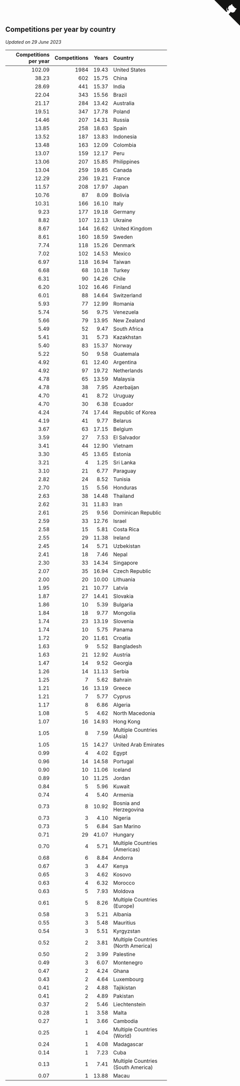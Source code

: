 ## Competitions per year by country

*Updated on 29 June 2023*

| Competitions per year | Competitions | Years | Country |
| ---: | ---: | ---: | :--- |
| 102.09 | 1984 | 19.43 | United States |
| 38.23 | 602 | 15.75 | China |
| 28.69 | 441 | 15.37 | India |
| 22.04 | 343 | 15.56 | Brazil |
| 21.17 | 284 | 13.42 | Australia |
| 19.51 | 347 | 17.78 | Poland |
| 14.46 | 207 | 14.31 | Russia |
| 13.85 | 258 | 18.63 | Spain |
| 13.52 | 187 | 13.83 | Indonesia |
| 13.48 | 163 | 12.09 | Colombia |
| 13.07 | 159 | 12.17 | Peru |
| 13.06 | 207 | 15.85 | Philippines |
| 13.04 | 259 | 19.85 | Canada |
| 12.29 | 236 | 19.21 | France |
| 11.57 | 208 | 17.97 | Japan |
| 10.76 | 87 | 8.09 | Bolivia |
| 10.31 | 166 | 16.10 | Italy |
| 9.23 | 177 | 19.18 | Germany |
| 8.82 | 107 | 12.13 | Ukraine |
| 8.67 | 144 | 16.62 | United Kingdom |
| 8.61 | 160 | 18.59 | Sweden |
| 7.74 | 118 | 15.26 | Denmark |
| 7.02 | 102 | 14.53 | Mexico |
| 6.97 | 118 | 16.94 | Taiwan |
| 6.68 | 68 | 10.18 | Turkey |
| 6.31 | 90 | 14.26 | Chile |
| 6.20 | 102 | 16.46 | Finland |
| 6.01 | 88 | 14.64 | Switzerland |
| 5.93 | 77 | 12.99 | Romania |
| 5.74 | 56 | 9.75 | Venezuela |
| 5.66 | 79 | 13.95 | New Zealand |
| 5.49 | 52 | 9.47 | South Africa |
| 5.41 | 31 | 5.73 | Kazakhstan |
| 5.40 | 83 | 15.37 | Norway |
| 5.22 | 50 | 9.58 | Guatemala |
| 4.92 | 61 | 12.40 | Argentina |
| 4.92 | 97 | 19.72 | Netherlands |
| 4.78 | 65 | 13.59 | Malaysia |
| 4.78 | 38 | 7.95 | Azerbaijan |
| 4.70 | 41 | 8.72 | Uruguay |
| 4.70 | 30 | 6.38 | Ecuador |
| 4.24 | 74 | 17.44 | Republic of Korea |
| 4.19 | 41 | 9.77 | Belarus |
| 3.67 | 63 | 17.15 | Belgium |
| 3.59 | 27 | 7.53 | El Salvador |
| 3.41 | 44 | 12.90 | Vietnam |
| 3.30 | 45 | 13.65 | Estonia |
| 3.21 | 4 | 1.25 | Sri Lanka |
| 3.10 | 21 | 6.77 | Paraguay |
| 2.82 | 24 | 8.52 | Tunisia |
| 2.70 | 15 | 5.56 | Honduras |
| 2.63 | 38 | 14.48 | Thailand |
| 2.62 | 31 | 11.83 | Iran |
| 2.61 | 25 | 9.56 | Dominican Republic |
| 2.59 | 33 | 12.76 | Israel |
| 2.58 | 15 | 5.81 | Costa Rica |
| 2.55 | 29 | 11.38 | Ireland |
| 2.45 | 14 | 5.71 | Uzbekistan |
| 2.41 | 18 | 7.46 | Nepal |
| 2.30 | 33 | 14.34 | Singapore |
| 2.07 | 35 | 16.94 | Czech Republic |
| 2.00 | 20 | 10.00 | Lithuania |
| 1.95 | 21 | 10.77 | Latvia |
| 1.87 | 27 | 14.41 | Slovakia |
| 1.86 | 10 | 5.39 | Bulgaria |
| 1.84 | 18 | 9.77 | Mongolia |
| 1.74 | 23 | 13.19 | Slovenia |
| 1.74 | 10 | 5.75 | Panama |
| 1.72 | 20 | 11.61 | Croatia |
| 1.63 | 9 | 5.52 | Bangladesh |
| 1.63 | 21 | 12.92 | Austria |
| 1.47 | 14 | 9.52 | Georgia |
| 1.26 | 14 | 11.13 | Serbia |
| 1.25 | 7 | 5.62 | Bahrain |
| 1.21 | 16 | 13.19 | Greece |
| 1.21 | 7 | 5.77 | Cyprus |
| 1.17 | 8 | 6.86 | Algeria |
| 1.08 | 5 | 4.62 | North Macedonia |
| 1.07 | 16 | 14.93 | Hong Kong |
| 1.05 | 8 | 7.59 | Multiple Countries (Asia) |
| 1.05 | 15 | 14.27 | United Arab Emirates |
| 0.99 | 4 | 4.02 | Egypt |
| 0.96 | 14 | 14.58 | Portugal |
| 0.90 | 10 | 11.06 | Iceland |
| 0.89 | 10 | 11.25 | Jordan |
| 0.84 | 5 | 5.96 | Kuwait |
| 0.74 | 4 | 5.40 | Armenia |
| 0.73 | 8 | 10.92 | Bosnia and Herzegovina |
| 0.73 | 3 | 4.10 | Nigeria |
| 0.73 | 5 | 6.84 | San Marino |
| 0.71 | 29 | 41.07 | Hungary |
| 0.70 | 4 | 5.71 | Multiple Countries (Americas) |
| 0.68 | 6 | 8.84 | Andorra |
| 0.67 | 3 | 4.47 | Kenya |
| 0.65 | 3 | 4.62 | Kosovo |
| 0.63 | 4 | 6.32 | Morocco |
| 0.63 | 5 | 7.93 | Moldova |
| 0.61 | 5 | 8.26 | Multiple Countries (Europe) |
| 0.58 | 3 | 5.21 | Albania |
| 0.55 | 3 | 5.48 | Mauritius |
| 0.54 | 3 | 5.51 | Kyrgyzstan |
| 0.52 | 2 | 3.81 | Multiple Countries (North America) |
| 0.50 | 2 | 3.99 | Palestine |
| 0.49 | 3 | 6.07 | Montenegro |
| 0.47 | 2 | 4.24 | Ghana |
| 0.43 | 2 | 4.64 | Luxembourg |
| 0.41 | 2 | 4.88 | Tajikistan |
| 0.41 | 2 | 4.89 | Pakistan |
| 0.37 | 2 | 5.46 | Liechtenstein |
| 0.28 | 1 | 3.58 | Malta |
| 0.27 | 1 | 3.66 | Cambodia |
| 0.25 | 1 | 4.04 | Multiple Countries (World) |
| 0.24 | 1 | 4.08 | Madagascar |
| 0.14 | 1 | 7.23 | Cuba |
| 0.13 | 1 | 7.41 | Multiple Countries (South America) |
| 0.07 | 1 | 13.88 | Macau |


<a href="https://github.com/jonatanklosko/wca_statistics" class="github-corner" aria-label="View source on Github"><svg width="80" height="80" viewBox="0 0 250 250" style="fill:#151513; color:#fff; position: absolute; top: 0; border: 0; right: 0;" aria-hidden="true"><path d="M0,0 L115,115 L130,115 L142,142 L250,250 L250,0 Z"></path><path d="M128.3,109.0 C113.8,99.7 119.0,89.6 119.0,89.6 C122.0,82.7 120.5,78.6 120.5,78.6 C119.2,72.0 123.4,76.3 123.4,76.3 C127.3,80.9 125.5,87.3 125.5,87.3 C122.9,97.6 130.6,101.9 134.4,103.2" fill="currentColor" style="transform-origin: 130px 106px;" class="octo-arm"></path><path d="M115.0,115.0 C114.9,115.1 118.7,116.5 119.8,115.4 L133.7,101.6 C136.9,99.2 139.9,98.4 142.2,98.6 C133.8,88.0 127.5,74.4 143.8,58.0 C148.5,53.4 154.0,51.2 159.7,51.0 C160.3,49.4 163.2,43.6 171.4,40.1 C171.4,40.1 176.1,42.5 178.8,56.2 C183.1,58.6 187.2,61.8 190.9,65.4 C194.5,69.0 197.7,73.2 200.1,77.6 C213.8,80.2 216.3,84.9 216.3,84.9 C212.7,93.1 206.9,96.0 205.4,96.6 C205.1,102.4 203.0,107.8 198.3,112.5 C181.9,128.9 168.3,122.5 157.7,114.1 C157.9,116.9 156.7,120.9 152.7,124.9 L141.0,136.5 C139.8,137.7 141.6,141.9 141.8,141.8 Z" fill="currentColor" class="octo-body"></path></svg></a><style>.github-corner:hover .octo-arm{animation:octocat-wave 560ms ease-in-out}@keyframes octocat-wave{0%,100%{transform:rotate(0)}20%,60%{transform:rotate(-25deg)}40%,80%{transform:rotate(10deg)}}@media (max-width:500px){.github-corner:hover .octo-arm{animation:none}.github-corner .octo-arm{animation:octocat-wave 560ms ease-in-out}}</style>
